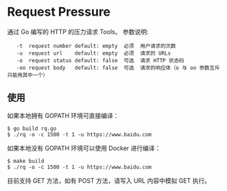 # Request Pressure

通过 Go 编写的 HTTP 的压力请求 Tools。
参数说明:
```-c  client         default: empty  必须  用户数量
   -t  request number default: empty  必须  用户请求的次数
   -u  request url    default: empty  必须  请求的 URLs
   -o  request status default: false  可选  请求 HTTP 状态码
   -oo request body   default: false  可选  请求的响应体（o 与 oo 参数互斥只能用其中一个）
```

## 使用
如果本地拥有 GOPATH 环境可直接编译：
```
$ go build rq.go
$ ./rq -o -c 1500 -t 1 -u https://www.baidu.com
```

如果本地没有 GOPATH 环境可以使用 Docker 进行编译：
```
$ make build
$ ./rq -o -c 1500 -t 1 -u https://www.baidu.com
```

目前支持 GET 方法，如有 POST 方法，请写入 URL 内容中模拟 GET 执行。